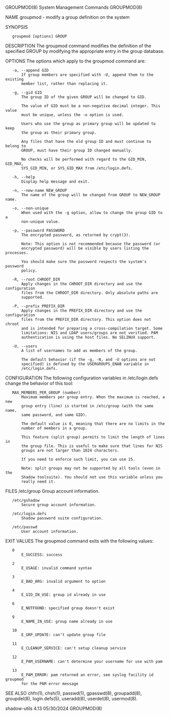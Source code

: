 GROUPMOD(8)               System Management Commands               GROUPMOD(8)

NAME
       groupmod - modify a group definition on the system

SYNOPSIS

       groupmod [options] GROUP

DESCRIPTION
       The groupmod command modifies the definition of the specified GROUP by
       modifying the appropriate entry in the group database.

OPTIONS
       The options which apply to the groupmod command are:

       -a, --append GID
           If group members are specified with -U, append them to the existing
           member list, rather than replacing it.

       -g, --gid GID
           The group ID of the given GROUP will be changed to GID.

           The value of GID must be a non-negative decimal integer. This value
           must be unique, unless the -o option is used.

           Users who use the group as primary group will be updated to keep
           the group as their primary group.

           Any files that have the old group ID and must continue to belong to
           GROUP, must have their group ID changed manually.

           No checks will be performed with regard to the GID_MIN, GID_MAX,
           SYS_GID_MIN, or SYS_GID_MAX from /etc/login.defs.

       -h, --help
           Display help message and exit.

       -n, --new-name NEW_GROUP
           The name of the group will be changed from GROUP to NEW_GROUP name.

       -o, --non-unique
           When used with the -g option, allow to change the group GID to a
           non-unique value.

       -p, --password PASSWORD
           The encrypted password, as returned by crypt(3).

           Note: This option is not recommended because the password (or
           encrypted password) will be visible by users listing the processes.

           You should make sure the password respects the system's password
           policy.

       -R, --root CHROOT_DIR
           Apply changes in the CHROOT_DIR directory and use the configuration
           files from the CHROOT_DIR directory. Only absolute paths are
           supported.

       -P, --prefix PREFIX_DIR
           Apply changes in the PREFIX_DIR directory and use the configuration
           files from the PREFIX_DIR directory. This option does not chroot
           and is intended for preparing a cross-compilation target. Some
           limitations: NIS and LDAP users/groups are not verified. PAM
           authentication is using the host files. No SELINUX support.

       -U, --users
           A list of usernames to add as members of the group.

           The default behavior (if the -g, -N, and -U options are not
           specified) is defined by the USERGROUPS_ENAB variable in
           /etc/login.defs.

CONFIGURATION
       The following configuration variables in /etc/login.defs change the
       behavior of this tool:

       MAX_MEMBERS_PER_GROUP (number)
           Maximum members per group entry. When the maximum is reached, a new
           group entry (line) is started in /etc/group (with the same name,
           same password, and same GID).

           The default value is 0, meaning that there are no limits in the
           number of members in a group.

           This feature (split group) permits to limit the length of lines in
           the group file. This is useful to make sure that lines for NIS
           groups are not larger than 1024 characters.

           If you need to enforce such limit, you can use 25.

           Note: split groups may not be supported by all tools (even in the
           Shadow toolsuite). You should not use this variable unless you
           really need it.

FILES
       /etc/group
           Group account information.

       /etc/gshadow
           Secure group account information.

       /etc/login.defs
           Shadow password suite configuration.

       /etc/passwd
           User account information.

EXIT VALUES
       The groupmod command exits with the following values:

       0
           E_SUCCESS: success

       2
           E_USAGE: invalid command syntax

       3
           E_BAD_ARG: invalid argument to option

       4
           E_GID_IN_USE: group id already in use

       6
           E_NOTFOUND: specified group doesn't exist

       9
           E_NAME_IN_USE: group name already in use

       10
           E_GRP_UPDATE: can't update group file

       11
           E_CLEANUP_SERVICE: can't setup cleanup service

       12
           E_PAM_USERNAME: can't determine your username for use with pam

       13
           E_PAM_ERROR: pam returned an error, see syslog facility id groupmod
           for the PAM error message

SEE ALSO
       chfn(1), chsh(1), passwd(1), gpasswd(8), groupadd(8), groupdel(8),
       login.defs(5), useradd(8), userdel(8), usermod(8).

shadow-utils 4.13                 05/30/2024                       GROUPMOD(8)
